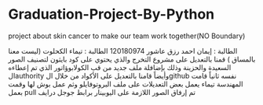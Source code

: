 # Graduation-Project-By-Python
project about skin cancer to make our team work together(NO Boundary)

الطالبة : إيمان احمد رزق عاشور 120180974
الطالبة : تيماء الكحلوت (ليست معنا بالمساق )
قمنا بالتعديل على مشروع التخرج والذي يحتوي على كود بايثون لتصنيف الصور السعيدة والحزينة وذلك بإضافلة ملف جديد من قب الكولابوؤاتور الذي تم إعطاءه الauthority
وأيضاً قامنا بالتعديل على الأكواد من خلال الgithub نفسه
ثانياً قامت المهندسة تيماء يعمل بعض التعديلات على ملف البروتوفايلو وثم عمل بوش لها وقمت بعمل pull
تم إرفاق الصور اللازمة على اليوبينار برابط جوجل درايف
